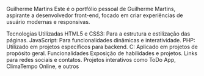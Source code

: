 Guilherme Martins
Este é o portfólio pessoal de Guilherme Martins, aspirante a desenvolvedor front-end, focado em criar experiências de usuário modernas e responsivas.

Tecnologias Utilizadas
HTML5 e CSS3: Para a estrutura e estilização das páginas.
JavaScript: Para funcionalidades dinâmicas e interatividade.
PHP: Utilizado em projetos específicos para backend.
C: Aplicado em projetos de propósito geral.
Funcionalidades
Exposição de habilidades e projetos.
Links para redes sociais e contatos.
Projetos interativos como ToDo App, ClimaTempo Online, e outros
